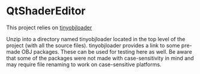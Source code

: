 # QtShaderEditor

This project relies on [tinyobjloader](https://github.com/syoyo/tinyobjloader)

Unzip into a directory named tinyobjloader located in the top level of the project (with all the source files). tinyobjloader provides a link to some pre-made OBJ packages. These can be used for testing here as well. Be aware that some of the packages were not made with case-sensitivity in mind and may require file renaming to work on case-sensitive platforms.
